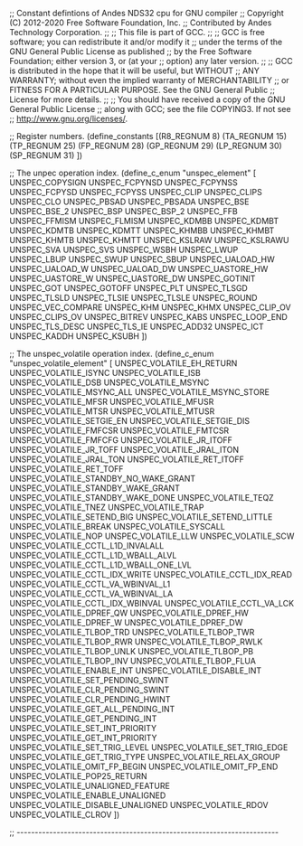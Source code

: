 ;; Constant defintions of Andes NDS32 cpu for GNU compiler
;; Copyright (C) 2012-2020 Free Software Foundation, Inc.
;; Contributed by Andes Technology Corporation.
;;
;; This file is part of GCC.
;;
;; GCC is free software; you can redistribute it and/or modify it
;; under the terms of the GNU General Public License as published
;; by the Free Software Foundation; either version 3, or (at your
;; option) any later version.
;;
;; GCC is distributed in the hope that it will be useful, but WITHOUT
;; ANY WARRANTY; without even the implied warranty of MERCHANTABILITY
;; or FITNESS FOR A PARTICULAR PURPOSE.  See the GNU General Public
;; License for more details.
;;
;; You should have received a copy of the GNU General Public License
;; along with GCC; see the file COPYING3.  If not see
;; <http://www.gnu.org/licenses/>.


;; Register numbers.
(define_constants
  [(R8_REGNUM  8)
   (TA_REGNUM 15)
   (TP_REGNUM 25)
   (FP_REGNUM 28)
   (GP_REGNUM 29)
   (LP_REGNUM 30)
   (SP_REGNUM 31)
  ])


;; The unpec operation index.
(define_c_enum "unspec_element" [
  UNSPEC_COPYSIGN
  UNSPEC_FCPYNSD
  UNSPEC_FCPYNSS
  UNSPEC_FCPYSD
  UNSPEC_FCPYSS
  UNSPEC_CLIP
  UNSPEC_CLIPS
  UNSPEC_CLO
  UNSPEC_PBSAD
  UNSPEC_PBSADA
  UNSPEC_BSE
  UNSPEC_BSE_2
  UNSPEC_BSP
  UNSPEC_BSP_2
  UNSPEC_FFB
  UNSPEC_FFMISM
  UNSPEC_FLMISM
  UNSPEC_KDMBB
  UNSPEC_KDMBT
  UNSPEC_KDMTB
  UNSPEC_KDMTT
  UNSPEC_KHMBB
  UNSPEC_KHMBT
  UNSPEC_KHMTB
  UNSPEC_KHMTT
  UNSPEC_KSLRAW
  UNSPEC_KSLRAWU
  UNSPEC_SVA
  UNSPEC_SVS
  UNSPEC_WSBH
  UNSPEC_LWUP
  UNSPEC_LBUP
  UNSPEC_SWUP
  UNSPEC_SBUP
  UNSPEC_UALOAD_HW
  UNSPEC_UALOAD_W
  UNSPEC_UALOAD_DW
  UNSPEC_UASTORE_HW
  UNSPEC_UASTORE_W
  UNSPEC_UASTORE_DW
  UNSPEC_GOTINIT
  UNSPEC_GOT
  UNSPEC_GOTOFF
  UNSPEC_PLT
  UNSPEC_TLSGD
  UNSPEC_TLSLD
  UNSPEC_TLSIE
  UNSPEC_TLSLE
  UNSPEC_ROUND
  UNSPEC_VEC_COMPARE
  UNSPEC_KHM
  UNSPEC_KHMX
  UNSPEC_CLIP_OV
  UNSPEC_CLIPS_OV
  UNSPEC_BITREV
  UNSPEC_KABS
  UNSPEC_LOOP_END
  UNSPEC_TLS_DESC
  UNSPEC_TLS_IE
  UNSPEC_ADD32
  UNSPEC_ICT
  UNSPEC_KADDH
  UNSPEC_KSUBH
])

;; The unspec_volatile operation index.
(define_c_enum "unspec_volatile_element" [
  UNSPEC_VOLATILE_EH_RETURN
  UNSPEC_VOLATILE_ISYNC
  UNSPEC_VOLATILE_ISB
  UNSPEC_VOLATILE_DSB
  UNSPEC_VOLATILE_MSYNC
  UNSPEC_VOLATILE_MSYNC_ALL
  UNSPEC_VOLATILE_MSYNC_STORE
  UNSPEC_VOLATILE_MFSR
  UNSPEC_VOLATILE_MFUSR
  UNSPEC_VOLATILE_MTSR
  UNSPEC_VOLATILE_MTUSR
  UNSPEC_VOLATILE_SETGIE_EN
  UNSPEC_VOLATILE_SETGIE_DIS
  UNSPEC_VOLATILE_FMFCSR
  UNSPEC_VOLATILE_FMTCSR
  UNSPEC_VOLATILE_FMFCFG
  UNSPEC_VOLATILE_JR_ITOFF
  UNSPEC_VOLATILE_JR_TOFF
  UNSPEC_VOLATILE_JRAL_ITON
  UNSPEC_VOLATILE_JRAL_TON
  UNSPEC_VOLATILE_RET_ITOFF
  UNSPEC_VOLATILE_RET_TOFF
  UNSPEC_VOLATILE_STANDBY_NO_WAKE_GRANT
  UNSPEC_VOLATILE_STANDBY_WAKE_GRANT
  UNSPEC_VOLATILE_STANDBY_WAKE_DONE
  UNSPEC_VOLATILE_TEQZ
  UNSPEC_VOLATILE_TNEZ
  UNSPEC_VOLATILE_TRAP
  UNSPEC_VOLATILE_SETEND_BIG
  UNSPEC_VOLATILE_SETEND_LITTLE
  UNSPEC_VOLATILE_BREAK
  UNSPEC_VOLATILE_SYSCALL
  UNSPEC_VOLATILE_NOP
  UNSPEC_VOLATILE_LLW
  UNSPEC_VOLATILE_SCW
  UNSPEC_VOLATILE_CCTL_L1D_INVALALL
  UNSPEC_VOLATILE_CCTL_L1D_WBALL_ALVL
  UNSPEC_VOLATILE_CCTL_L1D_WBALL_ONE_LVL
  UNSPEC_VOLATILE_CCTL_IDX_WRITE
  UNSPEC_VOLATILE_CCTL_IDX_READ
  UNSPEC_VOLATILE_CCTL_VA_WBINVAL_L1
  UNSPEC_VOLATILE_CCTL_VA_WBINVAL_LA
  UNSPEC_VOLATILE_CCTL_IDX_WBINVAL
  UNSPEC_VOLATILE_CCTL_VA_LCK
  UNSPEC_VOLATILE_DPREF_QW
  UNSPEC_VOLATILE_DPREF_HW
  UNSPEC_VOLATILE_DPREF_W
  UNSPEC_VOLATILE_DPREF_DW
  UNSPEC_VOLATILE_TLBOP_TRD
  UNSPEC_VOLATILE_TLBOP_TWR
  UNSPEC_VOLATILE_TLBOP_RWR
  UNSPEC_VOLATILE_TLBOP_RWLK
  UNSPEC_VOLATILE_TLBOP_UNLK
  UNSPEC_VOLATILE_TLBOP_PB
  UNSPEC_VOLATILE_TLBOP_INV
  UNSPEC_VOLATILE_TLBOP_FLUA
  UNSPEC_VOLATILE_ENABLE_INT
  UNSPEC_VOLATILE_DISABLE_INT
  UNSPEC_VOLATILE_SET_PENDING_SWINT
  UNSPEC_VOLATILE_CLR_PENDING_SWINT
  UNSPEC_VOLATILE_CLR_PENDING_HWINT
  UNSPEC_VOLATILE_GET_ALL_PENDING_INT
  UNSPEC_VOLATILE_GET_PENDING_INT
  UNSPEC_VOLATILE_SET_INT_PRIORITY
  UNSPEC_VOLATILE_GET_INT_PRIORITY
  UNSPEC_VOLATILE_SET_TRIG_LEVEL
  UNSPEC_VOLATILE_SET_TRIG_EDGE
  UNSPEC_VOLATILE_GET_TRIG_TYPE
  UNSPEC_VOLATILE_RELAX_GROUP
  UNSPEC_VOLATILE_OMIT_FP_BEGIN
  UNSPEC_VOLATILE_OMIT_FP_END
  UNSPEC_VOLATILE_POP25_RETURN
  UNSPEC_VOLATILE_UNALIGNED_FEATURE
  UNSPEC_VOLATILE_ENABLE_UNALIGNED
  UNSPEC_VOLATILE_DISABLE_UNALIGNED
  UNSPEC_VOLATILE_RDOV
  UNSPEC_VOLATILE_CLROV
])

;; ------------------------------------------------------------------------
